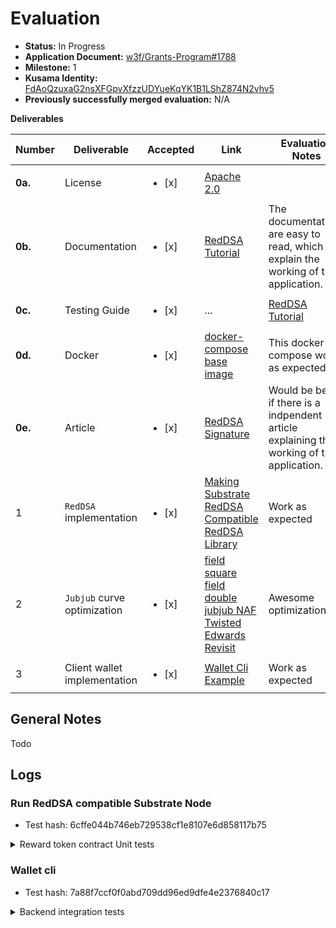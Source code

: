 # Evaluation

- **Status:** In Progress
- **Application Document:** [w3f/Grants-Program#1788](https://github.com/w3f/Grants-Program/blob/master/applications/zkwasm-rollups-transfer.md)
- **Milestone:** 1
- **Kusama Identity:** [FdAoQzuxaG2nsXFGpvXfzzUDYueKqYK1B1LShZ874N2vhv5](https://sub.id/FdAoQzuxaG2nsXFGpvXfzzUDYueKqYK1B1LShZ874N2vhv5)
- **Previously successfully merged evaluation:** N/A

**Deliverables**

| Number | Deliverable | Accepted | Link | Evaluation Notes |
| ------ | ----------- | -------- | ---- |----------------- |
| **0a.**| License |<ul><li>[x] </li></ul>| [Apache 2.0](https://github.com/KogarashiNetwork/Kogarashi/blob/master/LICENSE) | |
| **0b.** | Documentation |<ul><li>[x] </li></ul>|[RedDSA Tutorial](https://kogarashinetwork.github.io/Kogarashi/tutorial/reddsa_wallet/) | The documentations are easy to read, which explain the working of the application.|
| **0c.** | Testing Guide |<ul><li>[x] </li></ul>|...| [RedDSA Tutorial](https://kogarashinetwork.github.io/Kogarashi/tutorial/reddsa_wallet/)|
| **0d.** | Docker |<ul><li>[x] </li></ul>|[docker-compose](https://github.com/KogarashiNetwork/Kogarashi/blob/master/docker-compose.yml) [base image](https://github.com/KogarashiNetwork/Kogarashi/tree/master/docker)| This docker compose works as expected|
| **0e.** | Article |<ul><li>[x] </li></ul>|[RedDSA Signature](https://kogarashinetwork.github.io/Kogarashi/technical/reddsa_signature/)| Would be better if there is a indpendent article explaining the working of the application. |
| 1 | `RedDSA` implementation |<ul><li>[x] </li></ul>|[Making Substrate RedDSA Compatible](https://github.com/KogarashiNetwork/zksubstrate/compare/49a4103...95f493c) [RedDSA Library](https://github.com/KogarashiNetwork/Kogarashi/tree/master/primitive/redjubjub)| Work as expected|
| 2 | `Jubjub` curve optimization |<ul><li>[x] </li></ul>|[field square](https://github.com/KogarashiNetwork/Kogarashi/pull/64) [field double](https://github.com/KogarashiNetwork/Kogarashi/pull/63) [jubjub NAF](https://github.com/KogarashiNetwork/Kogarashi/pull/60) [Twisted Edwards Revisit](https://github.com/KogarashiNetwork/Kogarashi/pull/68) | Awesome optimization|
| 3 | Client wallet implementation |<ul><li>[x] </li></ul>|[Wallet Cli Example](https://github.com/KogarashiNetwork/Kogarashi/tree/master/node/client)| Work as expected|

## General Notes

Todo

## Logs

### Run RedDSA compatible Substrate Node

- Test hash: 6cffe044b746eb729538cf1e8107e6d858117b75

<details>

<summary> Reward token contract Unit tests </summary>

```bash



```

</details>

### Wallet cli

- Test hash: 7a88f7ccf0f0abd709dd96ed9dfe4e2376840c17

<details>

<summary> Backend integration tests </summary>

```bash


```

</details>
